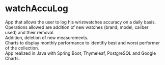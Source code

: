 # watchAccuLog
App that allows the user to log his wristwatches accuracy on a daily basis.\
Operations allowed are addition of new watches (brand, model, caliber used) and their removal.\
Addition, deletion of new measurements.\
Charts to display monthly performance to identifiy best and worst performer of the collection.\
App realized in Java with Spring Boot, Thymeleaf, PostgreSQL and Google Charts.
